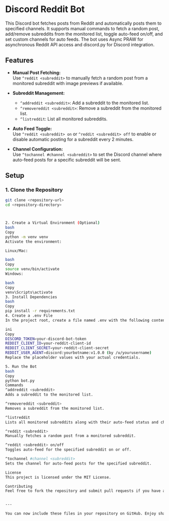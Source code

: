 # Discord Reddit Bot

This Discord bot fetches posts from Reddit and automatically posts them to specified channels. It supports manual commands to fetch a random post, add/remove subreddits from the monitored list, toggle auto-feed on/off, and set custom channels for auto feeds. The bot uses Async PRAW for asynchronous Reddit API access and discord.py for Discord integration.

## Features

- **Manual Post Fetching:**  
  Use `^reddit <subreddit>` to manually fetch a random post from a monitored subreddit with image previews if available.

- **Subreddit Management:**  
  - `^addreddit <subreddit>`: Add a subreddit to the monitored list.  
  - `^removereddit <subreddit>`: Remove a subreddit from the monitored list.  
  - `^listreddit`: List all monitored subreddits.

- **Auto Feed Toggle:**  
  Use `^reddit <subreddit> on` or `^reddit <subreddit> off` to enable or disable automatic posting for a subreddit every 2 minutes.

- **Channel Configuration:**  
  Use `^tochannel #channel <subreddit>` to set the Discord channel where auto-feed posts for a specific subreddit will be sent.

## Setup

### 1. Clone the Repository

```bash
git clone <repository-url>
cd <repository-directory>



2. Create a Virtual Environment (Optional)
bash
Copy
python -m venv venv
Activate the environment:

Linux/Mac:

bash
Copy
source venv/bin/activate
Windows:

bash
Copy
venv\Scripts\activate
3. Install Dependencies
bash
Copy
pip install -r requirements.txt
4. Create a .env File
In the project root, create a file named .env with the following content:

ini
Copy
DISCORD_TOKEN=your-discord-bot-token
REDDIT_CLIENT_ID=your-reddit-client-id
REDDIT_CLIENT_SECRET=your-reddit-client-secret
REDDIT_USER_AGENT=discord:yourbotname:v1.0.0 (by /u/yourusername)
Replace the placeholder values with your actual credentials.

5. Run the Bot
bash
Copy
python bot.py
Commands
^addreddit <subreddit>
Adds a subreddit to the monitored list.

^removereddit <subreddit>
Removes a subreddit from the monitored list.

^listreddit
Lists all monitored subreddits along with their auto-feed status and channel configuration.

^reddit <subreddit>
Manually fetches a random post from a monitored subreddit.

^reddit <subreddit> on/off
Toggles auto-feed for the specified subreddit on or off.

^tochannel #channel <subreddit>
Sets the channel for auto-feed posts for the specified subreddit.

License
This project is licensed under the MIT License.

Contributing
Feel free to fork the repository and submit pull requests if you have any improvements or new features.


---

You can now include these files in your repository on GitHub. Enjoy sharing your Discord Reddit Bot!
